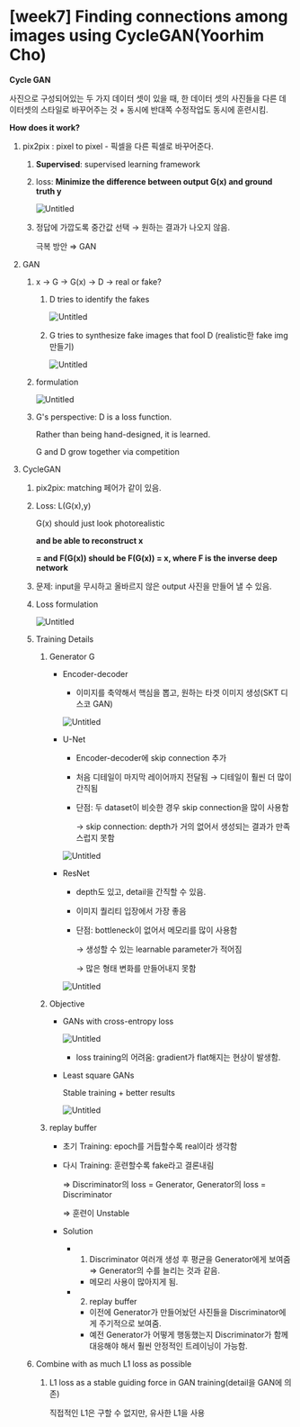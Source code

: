 # [week7] Finding connections among images using CycleGAN(Yoorhim Cho)

**Cycle GAN** 

사진으로 구성되어있는 두 가지 데이터 셋이 있을 때, 한 데이터 셋의 사진들을 다른 데이터셋의 스타일로 바꾸어주는 것 + 동시에 반대쪽 수정작업도 동시에 훈련시킴.

**How does it work?**

1. pix2pix : pixel to pixel - 픽셀을 다른 픽셀로 바꾸어준다.
    1. **Supervised**: supervised learning framework
    2. loss: **Minimize the difference between output G(x) and ground truth y**
        
        ![Untitled](%5Bweek7%5D%20Finding%20connections%20among%20images%20using%20Cyc%2066dd58aa9ddc4668b10c3818d80346c3/Untitled.png)
        
    3. 정답에 가깝도록 중간값 선택 → 원하는 결과가 나오지 않음.
        
        극복 방안 ⇒ GAN
        
2. GAN 
    1.  x → G → G(x) → D → real or fake?
        1. D tries to identify the fakes
            
            ![Untitled](%5Bweek7%5D%20Finding%20connections%20among%20images%20using%20Cyc%2066dd58aa9ddc4668b10c3818d80346c3/Untitled%201.png)
            
        2. G tries to synthesize fake images that fool D (realistic한 fake img 만들기)
            
            ![Untitled](%5Bweek7%5D%20Finding%20connections%20among%20images%20using%20Cyc%2066dd58aa9ddc4668b10c3818d80346c3/Untitled%202.png)
            
    2. formulation
        
        ![Untitled](%5Bweek7%5D%20Finding%20connections%20among%20images%20using%20Cyc%2066dd58aa9ddc4668b10c3818d80346c3/Untitled%203.png)
        
    3. G's perspective: D is a loss function.
        
        Rather than being hand-designed, it is learned.
        
        G and D grow together via competition
        
3. CycleGAN
    1. pix2pix: matching 페어가  같이 있음.
    2. Loss: L(G(x),y)
        
        G(x) should just look photorealistic
        
        **and be able to reconstruct x**
        
        **= and F(G(x)) should be F(G(x)) = x, where F is the inverse deep network**
        
    3. 문제: input을 무시하고 올바르지 않은 output 사진을 만들어 낼 수 있음.
    4. Loss formulation
        
        ![Untitled](%5Bweek7%5D%20Finding%20connections%20among%20images%20using%20Cyc%2066dd58aa9ddc4668b10c3818d80346c3/Untitled%204.png)
        
    5. Training Details
        1. Generator G
            - Encoder-decoder
                - 이미지를 축약해서 핵심을 뽑고, 원하는 타겟 이미지 생성(SKT 디스코 GAN)
                
                ![Untitled](%5Bweek7%5D%20Finding%20connections%20among%20images%20using%20Cyc%2066dd58aa9ddc4668b10c3818d80346c3/Untitled%205.png)
                
            - U-Net
                - Encoder-decoder에 skip connection 추가
                - 처음 디테일이 마지막 레이어까지 전달됨 → 디테일이 훨씬 더 많이 간직됨
                - 단점: 두 dataset이 비슷한 경우 skip connection을 많이 사용함
                    
                    → skip connection: depth가 거의 없어서 생성되는 결과가 만족스럽지 못함
                    
                
                ![Untitled](%5Bweek7%5D%20Finding%20connections%20among%20images%20using%20Cyc%2066dd58aa9ddc4668b10c3818d80346c3/Untitled%206.png)
                
            - ResNet
                - depth도 있고, detail을 간직할 수 있음.
                - 이미지 퀄리티 입장에서 가장 좋음
                - 단점: bottleneck이 없어서 메모리를 많이 사용함
                    
                    → 생성할 수 있는 learnable parameter가 적어짐
                    
                    → 많은 형태 변화를 만들어내지 못함
                    
                
                ![Untitled](%5Bweek7%5D%20Finding%20connections%20among%20images%20using%20Cyc%2066dd58aa9ddc4668b10c3818d80346c3/Untitled%207.png)
                
        2. Objective
            - GANs with cross-entropy loss
                
                ![Untitled](%5Bweek7%5D%20Finding%20connections%20among%20images%20using%20Cyc%2066dd58aa9ddc4668b10c3818d80346c3/Untitled%208.png)
                
                - loss training의 어려움: gradient가 flat해지는 현상이 발생함.
            - Least square GANs
                
                Stable training + better results
                
                ![Untitled](%5Bweek7%5D%20Finding%20connections%20among%20images%20using%20Cyc%2066dd58aa9ddc4668b10c3818d80346c3/Untitled%209.png)
                
        3. replay buffer
            - 초기 Training: epoch를 거듭할수록 real이라 생각함
            - 다시 Training: 훈련할수록 fake라고 결론내림
                
                ⇒ Discriminator의 loss = Generator, Generator의 loss = Discriminator
                
                ⇒ 훈련이 Unstable
                
            - Solution
                - 1) Discriminator 여러개 생성 후 평균을 Generator에게 보여줌 ⇒ Generator의 수를 늘리는 것과 같음.
                    - 메모리 사용이 많아지게 됨.
                - 2) replay buffer
                    - 이전에 Generator가 만들어놨던 사진들을 Discriminator에게 주기적으로 보여줌.
                    - 예전 Generator가 어떻게 행동했는지 Discriminator가 함께 대응해야 해서 훨씬 안정적인 트레이닝이 가능함.
    6. Combine with as much L1 loss as possible
        1. L1 loss as a stable guiding force in GAN training(detail을 GAN에 의존)
            
            직접적인 L1은 구할 수 없지만, 유사한 L1을 사용